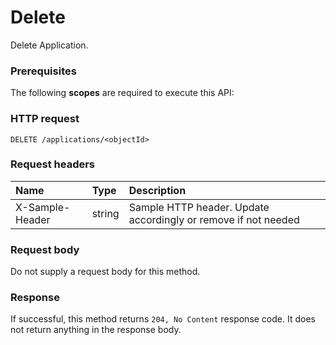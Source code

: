 # Delete

Delete Application.
### Prerequisites
The following **scopes** are required to execute this API: 
### HTTP request
<!-- { "blockType": "ignored" } -->
```http
DELETE /applications/<objectId>

```
### Request headers
| Name       | Type | Description|
|:---------------|:--------|:----------|
| X-Sample-Header  | string  | Sample HTTP header. Update accordingly or remove if not needed|

### Request body
Do not supply a request body for this method.


### Response
If successful, this method returns `204, No Content` response code. It does not return anything in the response body.


<!-- uuid: 23a20320-0afe-4864-8f8e-d27de99e5299
2015-10-19 09:46:32 UTC -->
<!-- {
  "type": "#page.annotation",
  "description": "Delete",
  "keywords": "",
  "section": "documentation",
  "tocPath": ""
}-->